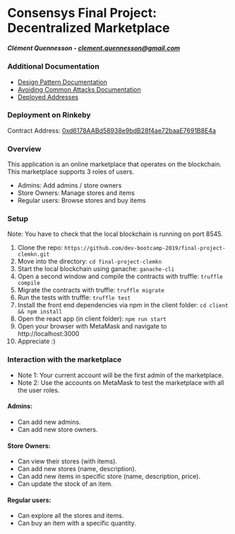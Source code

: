 # Consensys Final Project: Decentralized Marketplace
##### Clément Quennesson - clement.quennesson@gmail.com

### Additional Documentation

* [Design Pattern Documentation](https://github.com/dev-bootcamp-2019/final-project-clemkn/blob/master/design_pattern_desicions.md)
* [Avoiding Common Attacks Documentation](https://github.com/dev-bootcamp-2019/final-project-clemkn/blob/master/avoiding_common_attacks.md)
* [Deployed Addresses](https://github.com/dev-bootcamp-2019/final-project-clemkn/blob/master/deployed_addresses.txt)

### Deployment on Rinkeby
Contract Address: [0xd6178AABd58938e9bdB28f4ae72baaE7691B8E4a](https://rinkeby.etherscan.io/address/0xd6178aabd58938e9bdb28f4ae72baae7691b8e4a)

### Overview
This application is an online marketplace that operates on the blockchain. This marketplace supports 3 roles of users.

* Admins: Add admins / store owners
* Store Owners: Manage stores and items
* Regular users: Browse stores and buy items

### Setup

Note: You have to check that the local blockchain is running on port 8545.

1. Clone the repo: `https://github.com/dev-bootcamp-2019/final-project-clemkn.git`
2. Move into the directory: `cd final-project-clemkn`
3. Start the local blockchain using ganache: `ganache-cli`
4. Open a second window and compile the contracts with truffle: `truffle compile`
5. Migrate the contracts with truffle: `truffle migrate`
6. Run the tests with truffle: `truffle test`
7. Install the front end dependencies via npm in the client folder: `cd client && npm install`
8. Open the react app (in client folder): `npm run start`
9. Open your browser with MetaMask and navigate to http://localhost:3000
10. Appreciate :)

### Interaction with the marketplace

* Note 1: Your current account will be the first admin of the marketplace.
* Note 2: Use the accounts on MetaMask to test the marketplace with all the user roles.

#### Admins:

* Can add new admins.
* Can add new store owners.

#### Store Owners:

* Can view their stores (with items).
* Can add new stores (name, description).
* Can add new items in specific store (name, description, price).
* Can update the stock of an item.

#### Regular users:

* Can explore all the stores and items.
* Can buy an item with a specific quantity.
